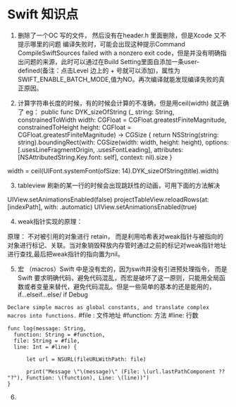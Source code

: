 # Swift 知识点



1.  删除了一个OC 写的文件， 然后没有在header.h 里面删除，但是Xcode 又不提示哪里的问题
编译失败时，可能会出现这种提示Command CompileSwiftSources failed with a nonzero exit code，但是并没有明确指出问题的来源，此时可以通过在Build Setting里面自添加一条user-defined(备注：点击Level 边上的 + 号就可以添加)，属性为SWIFT_ENABLE_BATCH_MODE,值为NO。再次编译就能发现编译失败的真正原因。

2.  计算字符串长度的时候，有的时候会计算的不准确，但是用ceil(width) 就正确了
eg：
public func DYK_sizeOfString (_ string: String, constrainedToWidth width: CGFloat = CGFloat.greatestFiniteMagnitude, constrainedToHeight height: CGFloat = CGFloat.greatestFiniteMagnitude) -> CGSize {
return NSString(string: string).boundingRect(with: CGSize(width: width, height: height),
options: [.usesLineFragmentOrigin, .usesFontLeading],
attributes: [NSAttributedString.Key.font: self],
context: nil).size
}

width = ceil(UIFont.systemFont(ofSize: 14).DYK_sizeOfString(title).width)

3. tableview 刷新的某一行的时候会出现跳跃性的动画，可用下面的方法解决

UIView.setAnimationsEnabled(false)
projectTableView.reloadRows(at: [indexPath], with: .automatic)
UIView.setAnimationsEnabled(true)

4. weak指针实现的原理：

原理： 不对被引用的对象进行 retain， 而是利用哈希表对weak指针与被指向的对象进行标记、关联。当对象销毁释放内存管时通过之前的标记对weak指针地址进行查找,最后把weak指针的指向置为nil。

5. 宏 （macros）Swift 中是没有宏的，因为swift并没有引进预处理指令， 而是Swift 要求明确代码，避免代码混乱，而宏是破坏了这一原则，只能用全局函数或者变量来替代，避免代码混乱。但是一些简单的基本的还是能用的， if...elseif...else/ if Debug 

  ``` Declare simple macros as global constants, and translate complex macros into functions. ```
  #file  : 文件地址
  #function: 方法 
  #line: 行数
  
  ```
  func log(message: String,
    function: String = #function,
    file: String = #file,
    line: Int = #line) {

        let url = NSURL(fileURLWithPath: file)

        print("Message \"\(message)\" (File: \(url.lastPathComponent ?? "?"), Function: \(function), Line: \(line))")
}

```
6.   